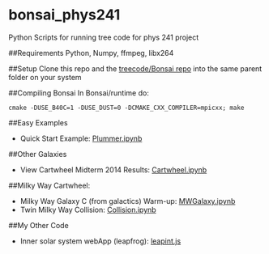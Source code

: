 bonsai_phys241
==============

Python Scripts for running tree code for phys 241 project

##Requirements
Python, Numpy, ffmpeg, libx264

##Setup
Clone this repo and the [treecode/Bonsai repo](https://github.com/fizxmike/Bonsai) into the same parent folder on your system

##Compiling Bonsai
In Bonsai/runtime do:

    cmake -DUSE_B40C=1 -DUSE_DUST=0 -DCMAKE_CXX_COMPILER=mpicxx; make

##Easy Examples
* Quick Start Example: [Plummer.ipynb](http://nbviewer.ipython.org/github/fizxmike/bonsai_phsy241/blob/master/Plummer.ipynb)

##Other Galaxies
* View Cartwheel Midterm 2014 Results: [Cartwheel.ipynb](http://nbviewer.ipython.org/github/fizxmike/bonsai_phsy241/blob/master/Cartwheel.ipynb)

##Milky Way Cartwheel:
* Milky Way Galaxy C (from galactics) Warm-up: [MWGalaxy.ipynb](http://nbviewer.ipython.org/github/fizxmike/bonsai_phsy241/blob/master/MWGalaxy.ipynb)
* Twin Milky Way Collision: [Collision.ipynb](http://nbviewer.ipython.org/github/fizxmike/bonsai_phsy241/blob/master/Collision.ipynb)


##My Other Code
* Inner solar system webApp (leapfrog): [leapint.js](https://googledrive.com/host/0By3y5bc79qIyU2c0WE4tQVFTZHM/leapFrog/leapint.htm)
